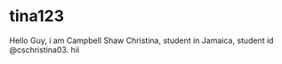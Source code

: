 # tina123
Hello Guy, i am Campbell Shaw Christina, student in Jamaica, student id @cschristina03. hii
